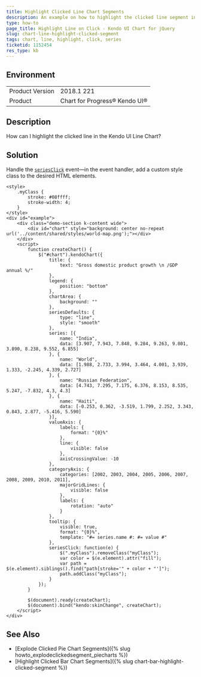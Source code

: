 ```yaml
---
title: Highlight Clicked Line Chart Segments
description: An example on how to highlight the clicked line segment in the Kendo UI Line Chart.
type: how-to
page_title: Highlight Line on Click - Kendo UI Chart for jQuery
slug: chart-line-highlight-clicked-segment
tags: chart, line, highlight, click, series
ticketid: 1152454
res_type: kb
---
```


## Environment

<table>
	<tr>
		<td>Product Version</td>
		<td>2018.1 221</td>
	</tr>
	<tr>
		<td>Product</td>
		<td>Chart for Progress® Kendo UI®</td>
	</tr>
</table>

## Description

How can I highlight the clicked line in the Kendo UI Line Chart?

## Solution

Handle the [`seriesClick`](https://docs.telerik.com/kendo-ui/api/javascript/dataviz/ui/chart/events/seriesclick) event&mdash;in the event handler, add a custom style class to the desired HTML elements.

```dojo
<style>
	.myClass {
		stroke: #08ffff;
		stroke-width: 4;
	}
</style>
<div id="example">
	<div class="demo-section k-content wide">
		<div id="chart" style="background: center no-repeat url('../content/shared/styles/world-map.png');"></div>
	</div>
	<script>
		function createChart() {
			$("#chart").kendoChart({
				title: {
					text: "Gross domestic product growth \n /GDP annual %/"
				},
				legend: {
					position: "bottom"
				},
				chartArea: {
					background: ""
				},
				seriesDefaults: {
					type: "line",
					style: "smooth"
				},
				series: [{
					name: "India",
					data: [3.907, 7.943, 7.848, 9.284, 9.263, 9.801, 3.890, 8.238, 9.552, 6.855]
				}, {
					name: "World",
					data: [1.988, 2.733, 3.994, 3.464, 4.001, 3.939, 1.333, -2.245, 4.339, 2.727]
				}, {
					name: "Russian Federation",
					data: [4.743, 7.295, 7.175, 6.376, 8.153, 8.535, 5.247, -7.832, 4.3, 4.3]
				}, {
					name: "Haiti",
					data: [-0.253, 0.362, -3.519, 1.799, 2.252, 3.343, 0.843, 2.877, -5.416, 5.590]
				}],
				valueAxis: {
					labels: {
						format: "{0}%"
					},
					line: {
						visible: false
					},
					axisCrossingValue: -10
				},
				categoryAxis: {
					categories: [2002, 2003, 2004, 2005, 2006, 2007, 2008, 2009, 2010, 2011],
					majorGridLines: {
						visible: false
					},
					labels: {
						rotation: "auto"
					}
				},
				tooltip: {
					visible: true,
					format: "{0}%",
					template: "#= series.name #: #= value #"
				},
				seriesClick: function(e) {
					$(".myClass").removeClass("myClass");
					var color = $(e.element).attr("fill");
					var path = $(e.element).siblings().find("path[stroke='" + color + "']");
					path.addClass("myClass");
				}
			});
		}

		$(document).ready(createChart);
		$(document).bind("kendo:skinChange", createChart);
	</script>
</div>
```

## See Also

* [Explode Clicked Pie Chart Segments]({% slug howto_explodeclickedsegment_piecharts %})
* [Highlight Clicked Bar Chart Segments]({% slug chart-bar-highlight-clicked-segment %})
